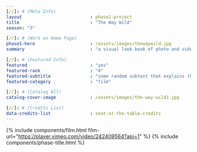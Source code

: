 ```yaml
---
[//]: # (Meta Info)
layout 							: phase1-project
title 							: "The Way Wild"
season: "3"

[//]: # (Work on Home Page)
phase1-hero                     : /assets/images/thewaywild.jpg
summary                         : "a visual look book of photo and video for client"

[//]: # (Featured Info)
featured 						: "yes"
featured-rank 					: "4"
featured-subtitle				: "some random subtext that explains this two word title"
featured-category				: "film"

[//]: # (Catalog All)
catalog-cover-image				: /assets/images/the-way-wild1.jpg

[//]: # (Credits List)
data-credits-list 				: seat-at-the-table-credits
---
```

{% include components/film.html film-url="https://player.vimeo.com/video/242409564?api=1" %}
{% include components/phase-title.html %}
